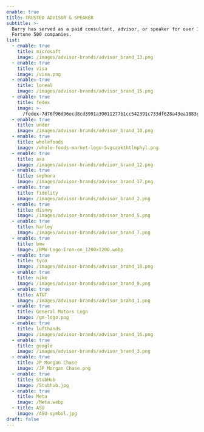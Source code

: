 ```yaml
---
enable: true
title: TRUSTED ADVISOR & SPEAKER
subtitle: >-
  Barry has served as a paid consultant, advisor, or speaker for over 100
  Fortune 500 companies.
list:
  - enable: true
    title: microsoft
    image: /images/advisor-brands/advisor_brand_13.png
  - enable: true
    title: visa
    image: /visa.png
  - enable: true
    title: loreal
    image: /images/advisor-brands/advisor_brand_15.png
  - enable: true
    title: fedex
    image: >-
      /fedex-7d76f96d96ecd8cd3991a39011277b1cc542391c733df628a43ea1883c186634.webp
  - enable: true
    title: under
    image: /images/advisor-brands/advisor_brand_10.png
  - enable: true
    title: wholefoods
    image: /whole-foods-market-logo-5vgczakthtlmphyl.png
  - enable: true
    title: axa
    image: /images/advisor-brands/advisor_brand_12.png
  - enable: true
    title: sephora
    image: /images/advisor-brands/advisor_brand_17.png
  - enable: true
    title: fidelity
    image: /images/advisor-brands/advisor_brand_2.png
  - enable: true
    title: disney
    image: /images/advisor-brands/advisor_brand_5.png
  - enable: true
    title: harley
    image: /images/advisor-brands/advisor_brand_7.png
  - enable: true
    title: bmw
    image: /BMW-Logo-Iron-on_1200x1200.webp
  - enable: true
    title: tyco
    image: /images/advisor-brands/advisor_brand_18.png
  - enable: true
    title: nike
    image: /images/advisor-brands/advisor_brand_9.png
  - enable: true
    title: AT&T
    image: /images/advisor-brands/advisor_brand_1.png
  - enable: true
    title: General Motors Logo
    image: /gm-logo.png
  - enable: true
    title: lufthands
    image: /images/advisor-brands/advisor_brand_16.png
  - enable: true
    title: google
    image: /images/advisor-brands/advisor_brand_3.png
  - enable: true
    title: JP Morgan Chase
    image: /JP Morgan Chase.png
  - enable: true
    title: StubHub
    image: /Stubhub.jpg
  - enable: true
    title: Meta
    image: /Meta.webp
  - title: ASU
    image: /ASU-symbol.jpg
draft: false
---
```

